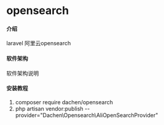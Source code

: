 # opensearch

#### 介绍
laravel 阿里云opensearch 

#### 软件架构
软件架构说明



#### 安装教程

1.  composer require dachen/opensearch
2.  php artisan vendor:publish --provider="Dachen\Opensearch\AliOpenSearchProvider"

